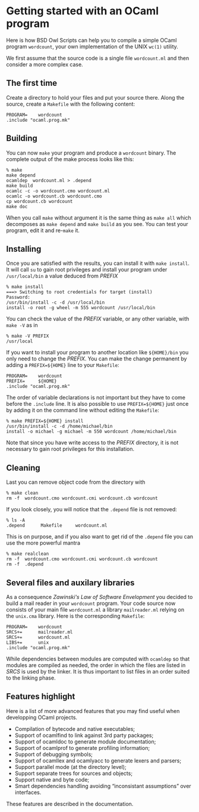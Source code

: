 # Getting started with an OCaml program

Here is how BSD Owl Scripts can help you to compile a simple
OCaml program `wordcount`, your own implementation of the UNIX `wc(1)`
utility.

We first assume that the source code is a single file `wordcount.ml`
and then consider a more complex case.


## The first time

Create a directory to hold your files and put your source there.
Along the source, create a `Makefile` with the following content:

    PROGRAM=    wordcount
    .include "ocaml.prog.mk"

## Building

You can now `make` your program and produce a `wordcount` binary.  The
complete output of the make process looks like this:

    % make
    make depend
    ocamldep  wordcount.ml > .depend
    make build
    ocamlc -c -o wordcount.cmo wordcount.ml
    ocamlc -o wordcount.cb wordcount.cmo
    cp wordcount.cb wordcount
    make doc

When you call `make` without argument it is the same thing as
`make all` which decomposes as `make depend` and `make build` as you
see.  You can test your program, edit it and re-`make` it.


## Installing

Once you are satisfied with the results, you can install it with `make
install`.  It will call `su` to gain root privileges and install your
program under `/usr/local/bin` a value deduced from *PREFIX*

    % make install
    ===> Switching to root credentials for target (install)
    Password:
    /usr/bin/install -c -d /usr/local/bin
    install -o root -g wheel -m 555 wordcount /usr/local/bin

You can check the value of the *PREFIX* variable, or any other
variable, with `make -V` as in

    % make -V PREFIX
    /usr/local

If you want to install your program to another location like
`${HOME}/bin` you only need to change the *PREFIX*.  You can make the
change permanent by adding a `PREFIX=${HOME}` line to your `Makefile`:

    PROGRAM=    wordcount
    PREFIX=     ${HOME}
    .include "ocaml.prog.mk"

The order of variable declarations is not important but they have to
come before the `.include` line.  It is also possible to use
`PREFIX=${HOME}` just once by adding it on the command line without
editing the `Makefile`:

    % make PREFIX=${HOME} install
    /usr/bin/install -c -d /home/michael/bin
    install -o michael -g michael -m 550 wordcount /home/michael/bin

Note that since you have write access to the *PREFIX* directory, it is
not necessary to gain root privileges for this installation.


## Cleaning

Last you can remove object code from the directory with

    % make clean
    rm -f  wordcount.cmo wordcount.cmi wordcount.cb wordcount

If you look closely, you will notice that the `.depend` file is not
removed:

    % ls -A
    .depend      Makefile     wordcount.ml

This is on purpose, and if you also want to get rid of the `.depend`
file you can use the more powerful mantra

    % make realclean
    rm -f  wordcount.cmo wordcount.cmi wordcount.cb wordcount
    rm -f  .depend


## Several files and auxilary libraries

As a consequence _Zawinski's Law of Software Envelopment_ you decided
to build a mail reader in your `wordcount` program.  Your code source
now consists of your main file `wordcount.ml` a library
`mailreader.ml` relying on the `unix.cma` library.  Here is the
corresponding `Makefile`:


    PROGRAM=    wordcount
    SRCS+=      mailreader.ml
    SRCS+=      wordcount.ml
    LIBS+=      unix
    .include "ocaml.prog.mk"

While dependencies between modules are computed with `ocamldep` so
that modules are compiled as needed, the order in which the files are
listed in *SRCS* is used by the linker.  It is thus important to list
files in an order suited to the linking phase.


## Features highlight

Here is a list of more advanced features that you may find useful when
developping OCaml projects.

 - Compilation of bytecode and native executables;
 - Support of ocamlfind to link against 3rd party packages;
 - Support of ocamldoc to generate module documentation;
 - Support of ocamlprof to generate profiling information;
 - Support of debugging symbols;
 - Support of ocamllex and ocamlyacc to generate lexers and parsers;
 - Support parallel mode (at the directory level);
 - Support separate trees for sources and objects;
 - Support native and byte code;
 - Smart dependencies handling avoiding “inconsistant assumptions” over
   interfaces.

These features are described in the documentation.
